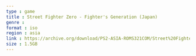 ```yaml
---
type : game
title : Street Fighter Zero - Fighter's Generation (Japan)
genre : 
format : iso
region : asia
link : https://archive.org/download/PS2-ASIA-ROMS321COM/Street%20Fighter%20Zero%20-%20Fighter%27s%20Generation%20%28Japan%29.7z
size : 1.5GB
---
```

